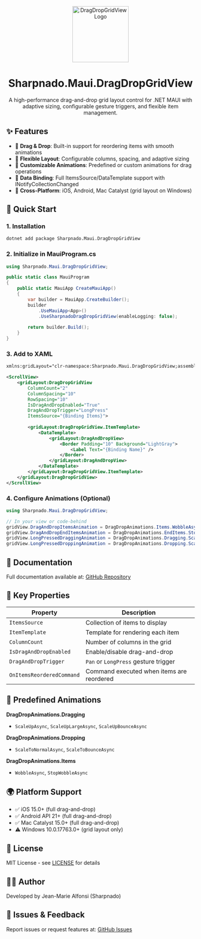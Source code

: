<div align="center">
  <img src="https://raw.githubusercontent.com/roubachof/Sharpnado.GridLayout/main/Docs/gridlayout.png" alt="DragDropGridView Logo" width="150"/>
  
  # Sharpnado.Maui.DragDropGridView
  
  A high-performance drag-and-drop grid layout control for .NET MAUI with adaptive sizing, configurable gesture triggers, and flexible item management.
</div>

## ✨ Features

- 🎯 **Drag & Drop**: Built-in support for reordering items with smooth animations
- 📐 **Flexible Layout**: Configurable columns, spacing, and adaptive sizing
- 🎨 **Customizable Animations**: Predefined or custom animations for drag operations
- 🔄 **Data Binding**: Full ItemsSource/DataTemplate support with INotifyCollectionChanged
- 📱 **Cross-Platform**: iOS, Android, Mac Catalyst (grid layout on Windows)

## 🚀 Quick Start

### 1. Installation

```bash
dotnet add package Sharpnado.Maui.DragDropGridView
```

### 2. Initialize in MauiProgram.cs

```csharp
using Sharpnado.Maui.DragDropGridView;

public static class MauiProgram
{
    public static MauiApp CreateMauiApp()
    {
        var builder = MauiApp.CreateBuilder();
        builder
            .UseMauiApp<App>()
            .UseSharpnadoDragDropGridView(enableLogging: false);
            
        return builder.Build();
    }
}
```

### 3. Add to XAML

```xml
xmlns:gridLayout="clr-namespace:Sharpnado.Maui.DragDropGridView;assembly=Sharpnado.Maui.DragDropGridView"

<ScrollView>
    <gridLayout:DragDropGridView
        ColumnCount="2"
        ColumnSpacing="10"
        RowSpacing="10"
        IsDragAndDropEnabled="True"
        DragAndDropTrigger="LongPress"
        ItemsSource="{Binding Items}">
        
        <gridLayout:DragDropGridView.ItemTemplate>
            <DataTemplate>
                <gridLayout:DragAndDropView>
                    <Border Padding="10" Background="LightGray">
                        <Label Text="{Binding Name}" />
                    </Border>
                </gridLayout:DragAndDropView>
            </DataTemplate>
        </gridLayout:DragDropGridView.ItemTemplate>
    </gridLayout:DragDropGridView>
</ScrollView>
```

### 4. Configure Animations (Optional)

```csharp
using Sharpnado.Maui.DragDropGridView;

// In your view or code-behind
gridView.DragAndDropItemsAnimation = DragDropAnimations.Items.WobbleAsync;
gridView.DragAndDropEndItemsAnimation = DragDropAnimations.EndItems.StopWobbleAsync;
gridView.LongPressedDraggingAnimation = DragDropAnimations.Dragging.ScaleUpBounceAsync;
gridView.LongPressedDroppingAnimation = DragDropAnimations.Dropping.ScaleToBounceAsync;
```

## 📖 Documentation

Full documentation available at: [GitHub Repository](https://github.com/roubachof/Sharpnado.GridLayout)

## 🎯 Key Properties

| Property | Description |
|----------|-------------|
| `ItemsSource` | Collection of items to display |
| `ItemTemplate` | Template for rendering each item |
| `ColumnCount` | Number of columns in the grid |
| `IsDragAndDropEnabled` | Enable/disable drag-and-drop |
| `DragAndDropTrigger` | `Pan` or `LongPress` gesture trigger |
| `OnItemsReorderedCommand` | Command executed when items are reordered |

## 🎨 Predefined Animations

**DragDropAnimations.Dragging**
- `ScaleUpAsync`, `ScaleUpLargeAsync`, `ScaleUpBounceAsync`

**DragDropAnimations.Dropping**
- `ScaleToNormalAsync`, `ScaleToBounceAsync`

**DragDropAnimations.Items**
- `WobbleAsync`, `StopWobbleAsync`

## 🌍 Platform Support

- ✅ iOS 15.0+ (full drag-and-drop)
- ✅ Android API 21+ (full drag-and-drop)
- ✅ Mac Catalyst 15.0+ (full drag-and-drop)
- ⚠️ Windows 10.0.17763.0+ (grid layout only)

## 📝 License

MIT License - see [LICENSE](https://github.com/roubachof/Sharpnado.GridLayout/blob/main/LICENSE) for details

## 👨‍💻 Author

Developed by Jean-Marie Alfonsi (Sharpnado)

## 🐛 Issues & Feedback

Report issues or request features at: [GitHub Issues](https://github.com/roubachof/Sharpnado.GridLayout/issues)
